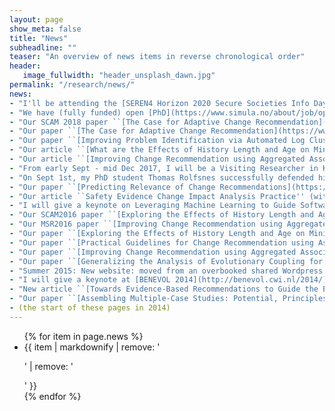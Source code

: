 ```yaml
---
layout: page
show_meta: false
title: "News"
subheadline: ""
teaser: "An overview of news items in reverse chronological order"
header:
   image_fullwidth: "header_unsplash_dawn.jpg"
permalink: "/research/news/"
news:
- "I'll be attending the [SEREN4 Horizon 2020 Secure Societies Info Day, Workshop and Brokerage Event](https://seren4-h2020-sc7-2019.b2match.io) on 9 April 2019 in Riga, Latvia." 
- "We have (fully funded) open [PhD](https://www.simula.no/about/job/open-phd-position-secure-software-engineering) and [PostDoc](https://www.simula.no/about/job/open-position-postdoctoral-research-fellow-secure-software-engineering) positions in the secureIT project on applications of machine learning for secure software engineering, funded by the Norwegian Research Council"
- "Our SCAM 2018 paper ``[The Case for Adaptive Change Recommendation](https://www.simula.no/publications/case-adaptive-change-recommendation)'' (with Sydney Pugh and Dave Binkley) has been invited for a Special Issue in the Journal of Systems and Software."
- "Our paper ``[The Case for Adaptive Change Recommendation](https://www.simula.no/publications/case-adaptive-change-recommendation)'' (with Sydney Pugh and Dave Binkley) has been accepted at [SCAM 2018](http://www.ieee-scam.org/2018/)."
- "Our paper ``[Improving Problem Identification via Automated Log Clustering using Dimensionality Reduction](https://www.simula.no/publications/improving-problem-identification-automated-log-clustering-using-dimensionality)'' (with Carl Martin Rosenberg) has been accepted at [ESEM 2018](http://eseiw2018.wixsite.com/esem2018)."
- "Our article ``[What are the Effects of History Length and Age on Mining Software Change Impact?](https://www.simula.no/publications/what-are-effects-history-length-and-age-mining-software-change-impact)'' (with Thomas Rolfsnes, Dave Binkley and Stefano Di Alesio) has been accepted in the Journal of Empirical Software Engineering ([EMSE](https://doi.org/10.1007/s10664-017-9588-z))."
- "Our article ``[Improving Change Recommendation using Aggregated Association Rules](https://www.simula.no/publications/aggregating-association-rules-improve-change-recommendation)'' (with Thomas Rolfsnes, Stefano Di Alesio, Razieh Behjati, and Dave Binkley) has been accepted in the Journal of Empirical Software Engineering ([EMSE](https://doi.org/10.1007/s10664-017-9560-y))."
- "From early Sept - mid Dec 2017, I will be a Visiting Researcher in Katsuro Inoue's [Software Engineering Laboratory](http://sel.ist.osaka-u.ac.jp/index.html.en) at Osaka University, Japan. During this time, I'll give talks at various institutes in Japan, [contact me](/contact/) if you want to catch up."
- "On Sept 1st, my PhD student Thomas Rolfsnes successfully defended his dissertation entitled ``[Improving History-Based Change Recommendation Systems for Software Evolution](https://evolveit.bitbucket.io/publications/rolfsnes_thesis/thomas_rolfsnes_phdthesis.pdf)'' in front of opponents [David Lo](http://www.mysmu.edu/faculty/davidlo/) and [Anya Helene Bagge](http://www.ii.uib.no/~anya)."
- "Our paper ``[Predicting Relevance of Change Recommendations](https://evolveit.bitbucket.io/publications/ase2017/)'' (with Thomas Rolfsnes, and Dave Binkley) has been accepted for the main research track at [ASE 2017](http://ase2017.org)."
- "Our article ``Safety Evidence Change Impact Analysis Practice'' (with Jose Luis de la Vara, Markus Borg, and Krzysztof Wnuk) has been accepted for the journal first track at [ICSE 2017](http://icse2017.gatech.edu/)."
- "I will give a keynote on Leveraging Machine Learning to Guide Software Evolution at the [IEEE International Workshop on Empirical Software Engineering in Practice (IWESEP), Tokyo, Japan, 2017](https://iwesep2017.github.io/)."
- "Our SCAM2016 paper ``[Exploring the Effects of History Length and Age on Mining Software Change Impact](https://evolveit.bitbucket.io/publications/scam2016)'' has been invited for a Special Issue in the Journal of Empirical Software Engineering."
- "Our MSR2016 paper ``[Improving Change Recommendation using Aggregated Association Rules](https://evolveit.bitbucket.io/publications/msr2016)'' has been invited for a Special Issue in the Journal of Empirical Software Engineering."
- "Our paper ``[Exploring the Effects of History Length and Age on Mining Software Change Impact](https://evolveit.bitbucket.io/publications/scam2016)'' (with Stefano Di Alesio, Thomas Rolfsnes, and Dave Binkley) has been accepted for the main research track at [SCAM 2016](http://2016.msrconf.org/)."
- "Our paper ``[Practical Guidelines for Change Recommendation using Association Rule Mining](https://evolveit.bitbucket.io/publications/ase2016)'' (with Stefano Di Alesio, Dave Binkley, and Thomas Rolfsnes) has been accepted for the main research track at [ASE 2016](http://saner.inf.usi.ch/)."
- "Our paper ``[Improving Change Recommendation using Aggregated Association Rules](https://evolveit.bitbucket.io/publications/msr2016)'' (with Thomas Rolfsnes, Stefano Di Alesio, Razieh Behjati, and Dave Binkley) has been accepted for the main research track at [MSR 2016](http://2016.msrconf.org/)."
- "Our paper ``[Generalizing the Analysis of Evolutionary Coupling for Software Change Impact Analysis](https://evolveit.bitbucket.io/publications/saner2016)'' (with Thomas Rolfsnes, Stefano Di Alesio, Razieh Behjati and Dave Binkley) has been accepted for the main research track at [SANER 2016](http://saner.inf.usi.ch/)."
- "Summer 2015: New website: moved from an overbooked shared Wordpress hosting service to a combination of handcrafted and DSL generated content on GitHub Pages."
- "I will give a keynote at [BENEVOL 2014](http://benevol.cwi.nl/2014/) in Amsterdam, the Netherlands"
- "New article ``[Towards Evidence-Based Recommendations to Guide the Evolution of Component-Based Product Families](https://www.simula.no/publications/towards_evidence-based_recommendations)'' has been accepted in [SCP](http://www.sciencedirect.com/science/article/pii/S0167642313002931)"
- "Our paper ``[Assembling Multiple-Case Studies: Potential, Principles and Practical Considerations](https://www.simula.no/publications/Simula.simula.1916)'' (with Aiko Yamashita) has been accepted at [EASE 2014](http://ease2014.org/)."
- (the start of these pages in 2014)
---
```


<ul>
    {% for item in page.news %}
    <li>{{ item | markdownify | remove: '<p>' | remove: '</p>' }}</li>
    {% endfor %}
</ul>
